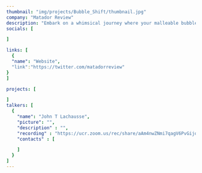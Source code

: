 ```yaml
---
thumbnail: "img/projects/Bubble_Shift/thumbnail.jpg"
company: "Matador Review"
description: "Embark on a whimsical journey where your malleable bubble gum avatar masters the art of transformation, morphing into various forms to navigate a world where the environment itself guides your path. Discover the enchanting mechanics of shape-shifting as you adapt to the ever-changing landscapes, turning each twist and turn into an adventure that tests the limits of your bubble-gummed ingenuity."
socials: [

]

links: [
  {
  "name": "Website",
  "link":"https://twitter.com/matadorreview"
}
]

projects: [

]
talkers: [
  {
    "name": "John T Lachausse",
    "picture": "",
    "description" : "",
    "recording" : "https://ucr.zoom.us/rec/share/aAm4nwZNmi7qagV6PvGijoVR_1YYkgXiYMQBKhfCWR4cbskyFJtVrPauxldpoWu0.gcTq27WJfM5_mMkD",
    "contacts" : [ 

    ]
  }
]
---
```

